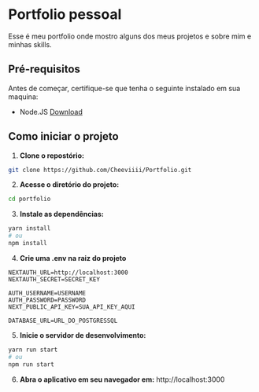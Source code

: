 # Portfolio pessoal

Esse é meu portfolio onde mostro alguns dos meus projetos e sobre mim e minhas skills.

## Pré-requisitos

Antes de começar, certifique-se que tenha o seguinte instalado em sua maquina:

- Node.JS [Download](http://nodejs.org)

## Como iniciar o projeto

1. **Clone o repostório:**

```bash
git clone https://github.com/Cheeviiii/Portfolio.git
```

2. **Acesse o diretório do projeto:**

```bash
cd portfolio
```

3. **Instale as dependências:**

```bash
yarn install
# ou
npm install
```

4. **Crie uma .env na raiz do projeto**
```env
NEXTAUTH_URL=http://localhost:3000
NEXTAUTH_SECRET=SECRET_KEY

AUTH_USERNAME=USERNAME
AUTH_PASSWORD=PASSWORD
NEXT_PUBLIC_API_KEY=SUA_API_KEY_AQUI

DATABASE_URL=URL_DO_POSTGRESSQL
```

5. **Inicie o servidor de desenvolvimento:**

```bash
yarn run start
# ou
npm run start
```

6. **Abra o aplicativo em seu navegador em:** http://localhost:3000
